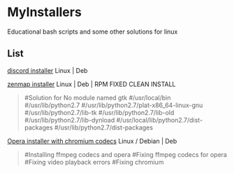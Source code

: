 # MyInstallers
Educational bash scripts and some other solutions for linux

## List
[discord installer](https://github.com/kh4xi/MyInstallers/blob/main/discord_installer.sh) Linux | Deb

[zenmap installer](https://github.com/kh4xi/MyInstallers/blob/main/zenmap_installer.sh) Linux | Deb | RPM FIXED CLEAN INSTALL
> #Solution for No module named gtk
> #/usr/local/bin
> #/usr/lib/python2.7
> #/usr/lib/python2.7/plat-x86_64-linux-gnu
> #/usr/lib/python2.7/lib-tk
> #/usr/lib/python2.7/lib-old
> #/usr/lib/python2.7/lib-dynload
> #/usr/local/lib/python2.7/dist-packages
> #/usr/lib/python2.7/dist-packages

[Opera installer with chromium codecs](https://github.com/kh4xi/MyInstallers/blob/main/opera_installer.sh) Linux / Debian | Deb
> #Installing ffmpeg codecs and opera
> #Fixing ffmpeg codecs for opera
> #Fixing video playback errors
> #Fixing chromium
